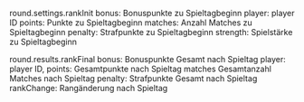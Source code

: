
round.settings.rankInit 
    bonus:      Bonuspunkte zu Spieltagbeginn
    player:     player ID
    points:     Punkte zu Spieltagbeginn
    matches:    Anzahl Matches zu Spieltagbeginn
    penalty:    Strafpunkte zu Spieltagbeginn
    strength:   Spielstärke zu Spieltagbeginn

round.results.rankFinal
    bonus:      Bonuspunkte Gesamt nach Spieltag
    player:     player ID,
    points:     Gesamtpunkte nach Spieltag
    matches     Gesamtanzahl Matches nach Spieltag
    penalty:    Strafpunkte Gesamt nach Spieltag
    rankChange: Rangänderung nach Spieltag  